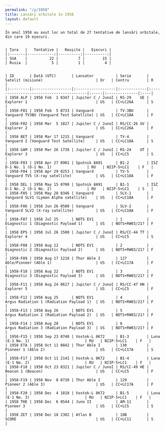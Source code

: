 ```yaml
---
permalink: "/y/1958"
title: Lansări orbitale în 1958
layout: default
---
```


    În anul 1958 au avut loc un total de 27 tentative de lansări orbitale, din care 19 eșecuri.
    
    
    | Țara   |   Tentative |   Reușite |   Eșecuri |
    |:-------|------------:|----------:|----------:|
    | SUA    |          22 |         7 |        15 |
    | Rusia  |           5 |         1 |         4 |
    
    
    | ID       | Dată (UTC)       | Lansator          | Serie       | Satelit (misiune)                        | Or   | Centru        | R   |
    |:---------|:-----------------|:------------------|:------------|:-----------------------------------------|:-----|:--------------|:----|
    | 1958 ALP | 1958 Feb  1 0347 | Jupiter C / JunoI | RS-29    UE | Explorer 1                               | US   | CC+LC26A      | S   |
    | 1958-F01 | 1958 Feb  5 0733 | Vanguard          | TV-3BU      | Vanguard TV3BU (Vanguard Test Satellite) | US   | CC+LC18A      | F   |
    | 1958-F02 | 1958 Mar  5 1827 | Jupiter C / JunoI | RS/CC-26 UV | Explorer 2                               | US   | CC+LC26A      | F   |
    | 1958 BET | 1958 Mar 17 1215 | Vanguard          | TV-4        | Vanguard I (Vanguard Test Satellite)     | US   | CC+LC18A      | S   |
    | 1958 GAM | 1958 Mar 26 1738 | Jupiter C / JunoI | RS-24    UT | Explorer 3                               | US   | CC+LC5        | S   |
    | 1958-F03 | 1958 Apr 27 0901 | Sputnik 8A91      | B1-2        | ISZ D-1 No. 1 (D-1 No. 1)                | RU   | NIIP-5+LC1    | F   |
    | 1958-F04 | 1958 Apr 29 0253 | Vanguard          | TV-5        | Vanguard TV5 (X-ray satellite)           | US   | CC+LC18A      | F   |
    | 1958 DEL | 1958 May 15 0700 | Sputnik 8A91      | B1-1        | ISZ D-1 No. 2 (D-1 No. 2)                | RU   | NIIP-5+LC1    | S   |
    | 1958-F05 | 1958 May 28 0346 | Vanguard          | SLV-1       | Vanguard SLV1 (Lyman Alpha satellite)    | US   | CC+LC18A      | F   |
    | 1958-F06 | 1958 Jun 26 0500 | Vanguard          | SLV-2       | Vanguard SLV2 (X-ray satellite)          | US   | CC+LC18A      | F   |
    | 1958-F07 | 1958 Jul 25      | NOTS EV1          | 1           | Diagnostic 1 (Diagnostic Payload 1)      | US   | NOTS+RW03/21? | F   |
    | 1958 EPS | 1958 Jul 26 1500 | Jupiter C / JunoI | RS/CC-44 TT | Explorer 4                               | US   | CC+LC5        | S   |
    | 1958-F08 | 1958 Aug 12      | NOTS EV1          | 2           | Diagnostic 2 (Diagnostic Payload 2)      | US   | NOTS+RW03/21? | F   |
    | 1958-F09 | 1958 Aug 17 1218 | Thor Able I       | 127         | Able/Pioneer (Able 1)                    | US   | CC+LC17A      | F   |
    | 1958-F10 | 1958 Aug 22      | NOTS EV1          | 3           | Diagnostic 3 (Diagnostic Payload 3)      | US   | NOTS+RW03/21? | F   |
    | 1958-F11 | 1958 Aug 24 0617 | Jupiter C / JunoI | RS/CC-47 HN | Explorer 5                               | US   | CC+LC5        | F   |
    | 1958-F12 | 1958 Aug 25      | NOTS EV1          | 4           | Argus Radiation 1 (Radiation Payload 1)  | US   | NOTS+RW03/21? | F   |
    | 1958-F13 | 1958 Aug 26      | NOTS EV1          | 5           | Argus Radiation 2 (Radiation Payload 2)  | US   | NOTS+RW03/21? | F   |
    | 1958-F14 | 1958 Aug 28      | NOTS EV1          | 6           | Argus Radiation 3 (Radiation Payload 3)  | US   | NOTS+RW03/21? | F   |
    | 1958-F15 | 1958 Sep 23 0740 | Vostok-L 8K72     | B1-3        | Luna (E-1 No. 1)                         | RU   | NIIP-5+LC1    | F   |
    | 1958 ETA | 1958 Oct 11 0842 | Thor Able I       | 130         | Pioneer 1 (Able 2)                       | US   | CC+LC17A      | S   |
    | 1958-F17 | 1958 Oct 11 2141 | Vostok-L 8K72     | B1-4        | Luna (E-1 No. 2)                         | RU   | NIIP-5+LC1    | F   |
    | 1958-F18 | 1958 Oct 23 0321 | Jupiter C / JunoI | RS/CC-49 HE | Beacon 1 (Beacon)                        | US   | CC+LC5        | F   |
    | 1958-F19 | 1958 Nov  8 0730 | Thor Able I       | 129         | Pioneer 2 (Able 3)                       | US   | CC+LC17A      | F   |
    | 1958-F20 | 1958 Dec  4 1818 | Vostok-L 8K72     | B1-5        | Luna (E-1 No. 3)                         | RU   | NIIP-5+LC1    | F   |
    | 1958 THE | 1958 Dec  6 0544 | Juno II           | AM-11       | Pioneer 3                                | US   | CC+LC5        | S   |
    | 1958 ZET | 1958 Dec 18 2302 | Atlas B           | 10B         | SCORE                                    | US   | CC+LC11       | S   |

